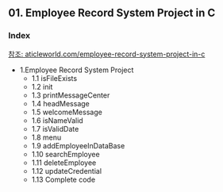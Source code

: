 
## 01. Employee Record System Project in C
### Index
[참조: aticleworld.com/employee-record-system-project-in-c](https://aticleworld.com/employee-record-system-project-in-c/)
* 1.Employee Record System Project
  *  1.1 isFileExists 
  *  1.2 init 
  *  1.3 printMessageCenter
  *  1.4 headMessage
  *  1.5 welcomeMessage
  *  1.6 isNameValid
  *  1.7 isValidDate
  *  1.8 menu
  *  1.9 addEmployeeInDataBase
  *  1.10 searchEmployee
  *  1.11 deleteEmployee
  *  1.12 updateCredential
  *  1.13 Complete code
